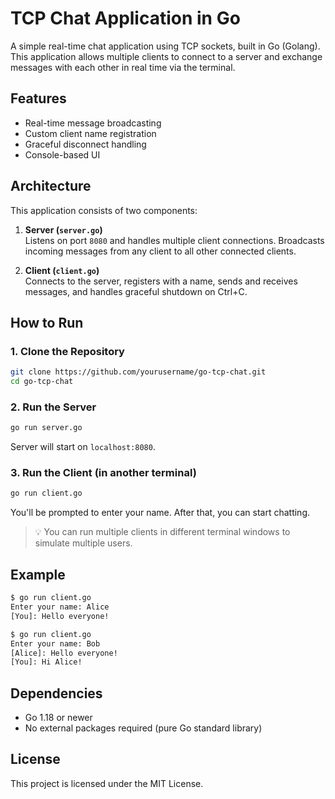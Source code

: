 # TCP Chat Application in Go

A simple real-time chat application using TCP sockets, built in Go (Golang). This application allows multiple clients to connect to a server and exchange messages with each other in real time via the terminal.

## Features

- Real-time message broadcasting
- Custom client name registration
- Graceful disconnect handling
- Console-based UI

## Architecture

This application consists of two components:

1. **Server (`server.go`)**  
   Listens on port `8080` and handles multiple client connections. Broadcasts incoming messages from any client to all other connected clients.

2. **Client (`client.go`)**  
   Connects to the server, registers with a name, sends and receives messages, and handles graceful shutdown on Ctrl+C.

## How to Run

### 1. Clone the Repository

```bash
git clone https://github.com/yourusername/go-tcp-chat.git
cd go-tcp-chat
```

### 2. Run the Server

```bash
go run server.go
```

Server will start on `localhost:8080`.

### 3. Run the Client (in another terminal)

```bash
go run client.go
```

You'll be prompted to enter your name. After that, you can start chatting.

> 💡 You can run multiple clients in different terminal windows to simulate multiple users.

## Example

```bash
$ go run client.go
Enter your name: Alice
[You]: Hello everyone!
```

```bash
$ go run client.go
Enter your name: Bob
[Alice]: Hello everyone!
[You]: Hi Alice!
```

## Dependencies

- Go 1.18 or newer
- No external packages required (pure Go standard library)

## License

This project is licensed under the MIT License.
